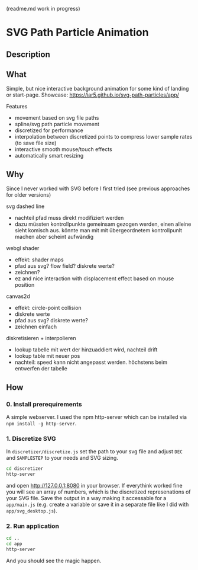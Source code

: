 (readme.md work in progress)

# SVG Path Particle Animation

## Description

## What

Simple, but nice interactive background animation for some kind of landing or start-page.
Showcase: https://iar5.github.io/svg-path-particles/app/

Features
 - movement based on svg file paths
 - spline/svg path particle movement
 - discretized for performance
 - interpolation between discretized points to compress lower sample rates (to save file size)
 - interactive smooth mouse/touch effects
 - automatically smart resizing 

## Why

Since I never worked with SVG before I first tried 
(see previous approaches for older versions)

svg dashed line
- nachteil pfad muss direkt modifiziert werden
- dazu müssten kontrollpunkte gemeinsam gezogen werden, einen alleine sieht komisch aus. könnte man mit mit übergeordnetem kontrollpunlt machen aber scheint aufwändig

webgl shader
- effekt: shader maps
- pfad aus svg? flow field? diskrete werte?
- zeichnen?
- ez and nice interaction with displacement effect based on mouse position

canvas2d
- effekt: circle-point collision
- diskrete werte
- pfad aus svg? diskrete werte?
- zeichnen einfach

diskretisieren + interpolieren
- lookup tabelle mit wert der hinzuaddiert wird, nachteil drift
- lookup table mit neuer pos
- nachteil: speed kann nicht angepasst werden. höchstens beim entwerfen der tabelle

## How

### 0. Install prerequirements

A simple webserver. I used the npm http-server which can be installed via `npm install -g http-server`.


### 1. Discretize SVG

In `discretizer/discretize.js` set the path to your svg file and adjust `DEC` and `SAMPLESTEP` to your needs and SVG sizing.

``` bash
cd discretizer
http-server
```

and open http://127.0.0.1:8080 in your browser. If everythink worked fine you will see an array of numbers, which is the discretized represenations of your SVG file. Save the output in a way making it accessable for a `app/main.js` (e.g. create a variable or save it in a separate file like I did with `app/svg_desktop.js`).

### 2. Run application

``` bash
cd ..
cd app
http-server
```

And you should see the magic happen. 
